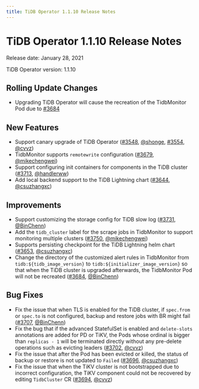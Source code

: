 ```yaml
---
title: TiDB Operator 1.1.10 Release Notes
---
```


# TiDB Operator 1.1.10 Release Notes

Release date: January 28, 2021

TiDB Operator version: 1.1.10

## Rolling Update Changes

- Upgrading TiDB Operator will cause the recreation of the TidbMonitor Pod due to [#3684](https://github.com/pingcap/tidb-operator/pull/3684)

## New Features

- Support canary upgrade of TiDB Operator ([#3548](https://github.com/pingcap/tidb-operator/pull/3548), [@shonge](https://github.com/shonge), [#3554](https://github.com/pingcap/tidb-operator/pull/3554), [@cvvz](https://github.com/cvvz))
- TidbMonitor supports `remotewrite` configuration ([#3679](https://github.com/pingcap/tidb-operator/pull/3679), [@mikechengwei](https://github.com/mikechengwei))
- Support configuring init containers for components in the TiDB cluster ([#3713](https://github.com/pingcap/tidb-operator/pull/3713), [@handlerww](https://github.com/handlerww))
- Add local backend support to the TiDB Lightning chart ([#3644](https://github.com/pingcap/tidb-operator/pull/3644), [@csuzhangxc](https://github.com/csuzhangxc))

## Improvements

- Support customizing the storage config for TiDB slow log ([#3731](https://github.com/pingcap/tidb-operator/pull/3731), [@BinChenn](https://github.com/BinChenn))
- Add the `tidb_cluster` label for the scrape jobs in TidbMonitor to support monitoring multiple clusters ([#3750](https://github.com/pingcap/tidb-operator/pull/3750), [@mikechengwei](https://github.com/mikechengwei))
- Supports persisting checkpoint for the TiDB Lightning helm chart ([#3653](https://github.com/pingcap/tidb-operator/pull/3653), [@csuzhangxc](https://github.com/csuzhangxc))
- Change the directory of the customized alert rules in TidbMonitor from `tidb:${tidb_image_version}` to `tidb:${initializer_image_version}` so that when the TiDB cluster is upgraded afterwards, the TidbMonitor Pod will not be recreated ([#3684](https://github.com/pingcap/tidb-operator/pull/3684), [@BinChenn](https://github.com/BinChenn))

## Bug Fixes

- Fix the issue that when TLS is enabled for the TiDB cluster, if `spec.from` or `spec.to` is not configured, backup and restore jobs with BR might fail ([#3707](https://github.com/pingcap/tidb-operator/pull/3707), [@BinChenn](https://github.com/BinChenn))
- Fix the bug that if the advanced StatefulSet is enabled and `delete-slots` annotations are added for PD or TiKV, the Pods whose ordinal is bigger than `replicas - 1` will be terminated directly without any pre-delete operations such as evicting leaders ([#3702](https://github.com/pingcap/tidb-operator/pull/3702), [@cvvz](https://github.com/cvvz))
- Fix the issue that after the Pod has been evicted or killed, the status of backup or restore is not updated to `Failed` ([#3696](https://github.com/pingcap/tidb-operator/pull/3696), [@csuzhangxc](https://github.com/csuzhangxc))
- Fix the issue that when the TiKV cluster is not bootstrapped due to incorrect configuration, the TiKV component could not be recovered by editing `TidbCluster` CR ([#3694](https://github.com/pingcap/tidb-operator/pull/3694), [@cvvz](https://github.com/cvvz))

